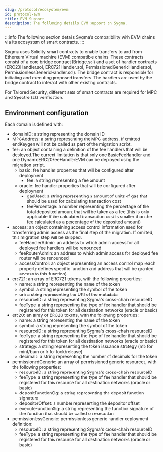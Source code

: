 ```yaml
---
slug: /protocol/ecosystem/evm
id: protocol-evm
title: EVM Support
description: The following details EVM support on Sygma.
---
```


:::info
The following section details Sygma's compatibility with EVM chains via its ecosystem of smart contracts. 
:::

Sygma uses Solidity smart contracts to enable transfers to and from Ethereum Virtual machine (EVM) compatible chains. These contracts consist of a core bridge contract (Bridge.sol) and a set of handler contracts (ERC20Handler.sol, ERC721Handler.sol, PermissionedGenericHandler.sol, PermissionlessGenericHandler.sol). The bridge contract is responsible for initiating and executing proposed transfers. The handlers are used by the bridge contract to interact with other existing contracts.

For Tailored Security, different sets of smart contracts are required for MPC and Spectre (zk) verification. 

## Environment configuration

Each domain is defined with:

- domainID: a string representing the domain ID
- MPCAddress: a string representing the MPC address. If omitted endKeygen will not be called as part of the migration script.
- fee: an object containing a definition of the fee handlers that will be deployed.The current limitation is that only one BasicFeeHandler and one DynamicERC20FeeHandlerEVM can be deployed using the migration script.
  - basic: fee handler properties that will be configured after deployment
    - fee: a string representing a fee amount
  - oracle: fee handler properties that will be configured after deployment
    - gasUsed: a string representing a amount of units of gas that should be used for calculating transaction cost
    - feePercentage: a number representing the percentage of the total deposited amount that will be taken as a fee (this is only applicable if the calculated transaction cost is smaller than the fee calculated as a percentage of the deposited amount)
- access: an object containing access control information used for transferring admin access as the final step of the migration. If omitted, this migration step will be skipped.
  - feeHandlerAdmin: an address to which admin access for all deployed fee handlers will be renounced
  - feeRouterAdmin: an address to which admin access for deployed fee router will be renounced
  - accessControl: an object representing an access control map (each property defines specific function and address that will be granted access to this function)
- erc721: an array of ERC721 tokens, with the following properties:
  - name: a string representing the name of the token
  - symbol: a string representing the symbol of the token
  - uri: a string representing the URI of the metadata
  - resourceID: a string representing Sygma's cross-chain resourceID
  - feeType: a string representing the type of fee handler that should be registered for this token for all destination networks (oracle or basic)
- erc20: an array of ERC20 tokens, with the following properties:
  - name: a string representing the name of the token
  - symbol: a string representing the symbol of the token
  - resourceID: a string representing Sygma's cross-chain resourceID
  - feeType: a string representing the type of fee handler that should be registered for this token for all destination networks (oracle or basic)
  - strategy: a string representing the token issuance strategy (mb for mint/burn or lr for lock/release)
  - decimals: a string representing the number of decimals for the token
- permissionedGeneric: an array of permissioned generic resources, with the following properties:
  - resourceID: a string representing Sygma's cross-chain resourceID
  - feeType: a string representing the type of fee handler that should be registered for this resource for all destination networks (oracle or basic)
  - depositFunctionSig: a string representing the deposit function signature
  - depositorOffset: a number representing the depositor offset
  - executeFunctionSig: a string representing the function signature of the function that should be called on execution
- permissionlessGeneric: permissionless generic handler deployment definition:
  - resourceID: a string representing Sygma's cross-chain resourceID
  - feeType: a string representing the type of fee handler that should be registered for this resource for all destination networks (oracle or basic)